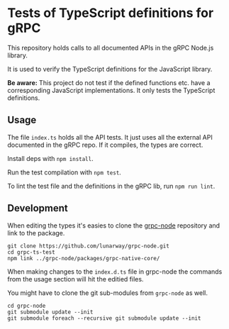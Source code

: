 # Tests of TypeScript definitions for gRPC

This repository holds calls to all documented APIs in the gRPC Node.js library.

It is used to verify the TypeScript definitions for the JavaScript library.

**Be aware:** This project do not test if the defined functions etc. have a corresponding JavaScript implementations. It only tests the TypeScript definitions.

## Usage
The file `index.ts` holds all the API tests. It just uses all the external API documented in the gRPC repo. 
If it compiles, the types are correct.

Install deps with `npm install`.

Run the test compilation with `npm test`.

To lint the test file and the definitions in the gRPC lib, run `npm run lint`.

## Development
When editing the types it's easies to clone the [grpc-node](http://github.com/grpc/grpc-node) repository and link to the package.

```
git clone https://github.com/lunarway/grpc-node.git
cd grpc-ts-test
npm link ../grpc-node/packages/grpc-native-core/
```

When making changes to the `index.d.ts` file in grpc-node the commands from the usage section will hit the editied files.

You might have to clone the git sub-modules from `grpc-node` as well.

```
cd grpc-node
git submodule update --init
git submodule foreach --recursive git submodule update --init
```
